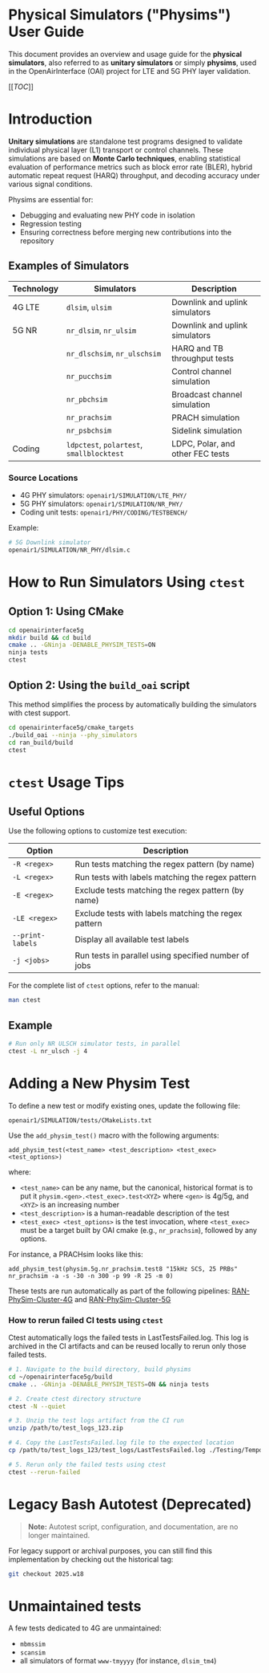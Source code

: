 # Physical Simulators ("Physims") User Guide

This document provides an overview and usage guide for the **physical simulators**, also referred to as **unitary
simulators** or simply **physims**, used in the OpenAirInterface (OAI) project for LTE and 5G PHY layer validation.

[[_TOC_]]

# Introduction

**Unitary simulations** are standalone test programs designed to validate individual physical layer (L1) transport or
control channels. These simulations are based on **Monte Carlo techniques**, enabling statistical evaluation of
performance metrics such as block error rate (BLER), hybrid automatic repeat request (HARQ) throughput, and decoding
accuracy under various signal conditions.

Physims are essential for:

* Debugging and evaluating new PHY code in isolation
* Regression testing
* Ensuring correctness before merging new contributions into the repository

## Examples of Simulators

| Technology | Simulators                                | Description                      |
|------------|-------------------------------------------|----------------------------------|
| 4G LTE     | `dlsim`, `ulsim`                          | Downlink and uplink simulators   |
| 5G NR      | `nr_dlsim`, `nr_ulsim`                    | Downlink and uplink simulators   |
|            | `nr_dlschsim`, `nr_ulschsim`              | HARQ and TB throughput tests     |
|            | `nr_pucchsim`                             | Control channel simulation       |
|            | `nr_pbchsim`                              | Broadcast channel simulation     |
|            | `nr_prachsim`                             | PRACH simulation                 |
|            | `nr_psbchsim`                             | Sidelink simulation              |
| Coding     | `ldpctest`, `polartest`, `smallblocktest` | LDPC, Polar, and other FEC tests |

### Source Locations

* 4G PHY simulators: `openair1/SIMULATION/LTE_PHY/`
* 5G PHY simulators: `openair1/SIMULATION/NR_PHY/`
* Coding unit tests: `openair1/PHY/CODING/TESTBENCH/`

Example:

```bash
# 5G Downlink simulator
openair1/SIMULATION/NR_PHY/dlsim.c
```

# How to Run Simulators Using `ctest`

## Option 1: Using CMake

```bash
cd openairinterface5g
mkdir build && cd build
cmake .. -GNinja -DENABLE_PHYSIM_TESTS=ON
ninja tests
ctest
```

## Option 2: Using the `build_oai` script

This method simplifies the process by automatically building the simulators with ctest support.

```bash
cd openairinterface5g/cmake_targets
./build_oai --ninja --phy_simulators
cd ran_build/build
ctest
```

# `ctest` Usage Tips

## Useful Options

Use the following options to customize test execution:

| Option           | Description                                          |
|------------------|------------------------------------------------------|
| `-R <regex>`     | Run tests matching the regex pattern (by name)       |
| `-L <regex>`     | Run tests with labels matching the regex pattern     |
| `-E <regex>`     | Exclude tests matching the regex pattern (by name)   |
| `-LE <regex>`    | Exclude tests with labels matching the regex pattern |
| `--print-labels` | Display all available test labels                    |
| `-j <jobs>`      | Run tests in parallel using specified number of jobs |

For the complete list of `ctest` options, refer to the manual:

```bash
man ctest
```

## Example

```bash
# Run only NR ULSCH simulator tests, in parallel
ctest -L nr_ulsch -j 4
```

# Adding a New Physim Test

To define a new test or modify existing ones, update the following file:

```
openair1/SIMULATION/tests/CMakeLists.txt
```


Use the `add_physim_test()` macro with the following arguments:

    add_physim_test(<test_name> <test_description> <test_exec> <test_options>)

where:
- `<test_name>` can be any name, but the canonical, historical format is to put
  it `physim.<gen>.<test_exec>.test<XYZ>` where `<gen>` is 4g/5g, and `<XYZ>`
  is an increasing number
- `<test_description>` is a human-readable description of the test
- `<test_exec> <test_options>` is the test invocation, where `<test_exec>` must
  be a target built by OAI cmake (e.g., `nr_prachsim`), followed by any options.

For instance, a PRACHsim looks like this:

    add_physim_test(physim.5g.nr_prachsim.test8 "15kHz SCS, 25 PRBs" nr_prachsim -a -s -30 -n 300 -p 99 -R 25 -m 0)

These tests are run automatically as part of the following
pipelines: [RAN-PhySim-Cluster-4G](https://jenkins-oai.eurecom.fr/job/RAN-PhySim-Cluster-4G/) and [RAN-PhySim-Cluster-5G](https://jenkins-oai.eurecom.fr/job/RAN-PhySim-Cluster-5G/)

### How to rerun failed CI tests using `ctest`

Ctest automatically logs the failed tests in LastTestsFailed.log. This log is archived in
the CI artifacts and can be reused locally to rerun only those failed tests.

```bash
# 1. Navigate to the build directory, build physims
cd ~/openairinterface5g/build
cmake .. -GNinja -DENABLE_PHYSIM_TESTS=ON && ninja tests

# 2. Create ctest directory structure
ctest -N --quiet

# 3. Unzip the test logs artifact from the CI run
unzip /path/to/test_logs_123.zip

# 4. Copy the LastTestsFailed.log file to the expected location
cp /path/to/test_logs_123/test_logs/LastTestsFailed.log ./Testing/Temporary/

# 5. Rerun only the failed tests using ctest
ctest --rerun-failed
```

# Legacy Bash Autotest (Deprecated)

> **Note:** Autotest script, configuration, and documentation, are no longer maintained.

For legacy support or archival purposes, you can still find this implementation by checking out the historical tag:

```bash
git checkout 2025.w18
```

# Unmaintained tests

A few tests dedicated to 4G are unmaintained:

- `mbmssim`
- `scansim`
- all simulators of format `www-tmyyyy` (for instance, `dlsim_tm4`)

